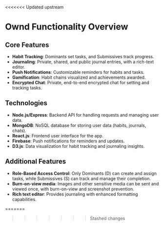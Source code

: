 <<<<<<< Updated upstream
# Ownd Functionality Overview

## Core Features
- **Habit Tracking**: Dominants set tasks, and Submissives track progress.
- **Journaling**: Private, shared, and public journal entries, with a rich-text editor.
- **Push Notifications**: Customizable reminders for habits and tasks.
- **Gamification**: Habit chains visualized and achievements awarded.
- **Encrypted Chat**: Private, end-to-end encrypted chat for setting and tracking tasks.

## Technologies
- **Node.js/Express**: Backend API for handling requests and managing user data.
- **MongoDB**: NoSQL database for storing user data (habits, journals, chats).
- **React.js**: Frontend user interface for the app.
- **Firebase**: Push notifications for reminders and updates.
- **D3.js**: Data visualization for habit tracking and journaling insights.

## Additional Features
- **Role-Based Access Control**: Only Dominants (D) can create and assign tasks, while Submissives (S) can track and manage their completion.
- **Burn-on-view media**: Images and other sensitive media can be sent and viewed once, with burn-on-view and screenshot prevention.
- **Rich text editor**: Provides journaling with enhanced formatting capabilities.

=======
>>>>>>> Stashed changes
